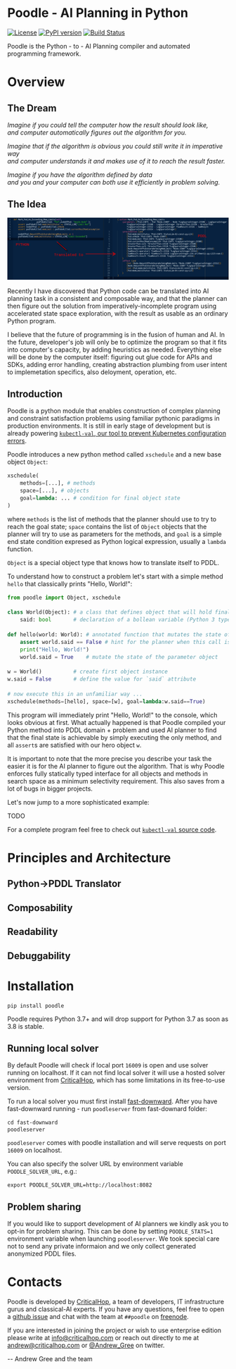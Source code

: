 # Poodle - AI Planning in Python

[![License](https://img.shields.io/badge/License-BSD%203--Clause-blue.svg)](https://opensource.org/licenses/BSD-3-Clause) [![PyPI version](https://badge.fury.io/py/poodle.svg)](https://badge.fury.io/py/poodle) [![Build Status](https://travis-ci.org/criticalhop/poodle.svg?branch=master)](https://travis-ci.org/criticalhop/poodle)

Poodle is the Python - to - AI Planning compiler and automated programming framework.

# Overview

## The Dream

*Imagine if you could tell the computer how the result should look like, <br/>
and computer automatically figures out the algorithm for you.*

*Imagine that if the algorithm is obvious you could still write it in imperative way <br/>
and computer understands it and makes use of it to reach the result faster.*

*Imagine if you have the algorithm defined by data<br/> 
and you and your computer can both use it efficiently in problem solving.*

## The Idea

<p align="center"> <img src="doc/img/science-and-magic.png" width="640"/> </p>

Recently I have discovered that Python code can be translated into AI planning task in a consistent and composable way, and that the planner can then figure out the solution from imperatively-incomplete program using accelerated state space exploration, with the result as usable as an ordinary Python program.

I believe that the future of programming is in the fusion of human and AI. In the future, developer's job will only be to optimize the program so that it fits into computer's capacity, by adding heuristics as needed. Everything else will be done by the computer itself: figuring out glue code for APIs and SDKs, adding error handling, creating abstraction plumbing from user intent to implemetation specifics, also deloyment, operation, etc.

## Introduction

Poodle is a python module that enables construction of complex planning and constraint satisfaction problems using familiar pythonic paradigms in production environments. It is still in early stage of development but is already powering [<nobr>`kubectl-val`</nobr>, our tool to prevent Kubernetes configuration errors](https://github.com/criticalhop/kubectl-val).

Poodle introduces a new python method called `xschedule` and a new base object `Object`:

```python
xschedule(
    methods=[...], # methods
    space=[...], # objects
    goal=lambda: ... # condition for final object state
)
```

where `methods` is the list of methods that the planner should use to try to reach the goal state; `space` contains the list of `Object` objects that the planner will try to use as parameters for the methods, and `goal` is a simple end state condition expresed as Python logical expression, usually a `lambda` function.

`Object` is a special object type that knows how to translate itself to PDDL.

To understand how to construct a problem let's start with a simple method `hello` that classically prints "Hello, World!":

```python
from poodle import Object, xschedule

class World(Object): # a class that defines object that will hold final state
    said: bool       # declaration of a bollean variable (Python 3 type hints)

def hello(world: World): # annotated function that mutates the state of `world`
    assert world.said == False # hint for the planner when this call is valid
    print("Hello, World!")
    world.said = True    # mutate the state of the parameter object

w = World()          # create first object instance
w.said = False       # define the value for `said` attribute

# now execute this in an unfamiliar way ... 
xschedule(methods=[hello], space=[w], goal=lambda:w.said==True)
```

This program will immediately print "Hello, World!" to the console, which looks obvious at first. What actually happened is that Poodle compiled your Python method into PDDL domain + problem and used AI planner to find that the final state is achievable by simply executing the only method, and all `assert`s are satisfied with our hero object `w`.

It is important to note that the more precise you describe your task the easier it is for the AI planner to figure out the algorithm. That is why Poodle enforces fully statically typed interface for all objects and methods in search space as a minimum selectivity requirement. This also saves from a lot of bugs in bigger projects.

Let's now jump to a more sophisticated example:

TODO

For a complete program feel free to check out [`kubectl-val` source code](https://github.com/criticalhop/kubectl-val).

# Principles and Architecture

## Python->PDDL Translator

## Composability

## Readability

## Debuggability

# Installation

```shell
pip install poodle
```

Poodle requires Python 3.7+ and will drop support for Python 3.7 as soon as 3.8 is stable.

## Running local solver

By default Poodle will check if local port `16009` is open and use solver running on localhost. If it can not find local solver it will use a hosted solver environment from [CriticalHop](https://criticalhop.com), which has some limitations in its free-to-use version. 

To run a local solver you must first install [fast-downward](http://www.fast-downward.org/). After you have fast-downward running - run `poodleserver` from fast-downard folder:

```shell
cd fast-downward
poodleserver
```

`poodleserver` comes with poodle installation and will serve requests on port `16009` on localhost.

You can also specify the solver URL by environment variable `POODLE_SOLVER_URL`, e.g.:

```shell
export POODLE_SOLVER_URL=http://localhost:8082
```

## Problem sharing

If you would like to support development of AI planners we kindly ask you to opt-in for problem sharing. This can be done by setting `POODLE_STATS=1` environment variable when launching `poodleserver`. We took special care not to send any private informaion and we only collect generated anonymized PDDL files.

# Contacts

Poodle is developed by [CriticalHop](https://criticalhop.com), a team of developers, IT infrastructure gurus and classical-AI experts. If you have any questions, feel free to open a [github issue](https://github.com/criticalhop/poodle/issues) and chat with the team at `##poodle` on [freenode](https://freenode.net/).

If you are interested in joining the project or wish to use enterprise edition please write at info@criticalhop.com or reach out directly to me at andrew@criticalhop.com or [@Andrew_Gree](https://twitter.com/Andrew_Gree) on twitter.

-- 
Andrew Gree and the team